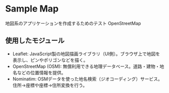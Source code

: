 # Sample Map
地図系のアプリケーションを作成するためのテスト
OpenStreetMap

## 使用したモジュール
- Leaflet: JavaScript製の地図描画ライブラリ（UI側）。ブラウザ上で地図を表示し、ピンやポリゴンなどを描く。
- OpenStreetMap (OSM): 無償利用できる地理データベース。道路・建物・地名などの位置情報を提供。
- Nominatim: OSMデータを使った地名検索（ジオコーディング）サービス。住所→座標や座標→住所変換を行う。
